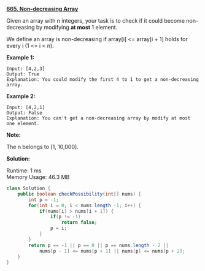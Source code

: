 **[665. Non-decreasing Array](https://leetcode.com/problems/non-decreasing-array/)**

Given an array with n integers, your task is to check if it could become non-decreasing by modifying **at most** 1 element.

We define an array is non-decreasing if array[i] <= array[i + 1] holds for every i (1 <= i < n).

**Example 1:**
```
Input: [4,2,3]
Output: True
Explanation: You could modify the first 4 to 1 to get a non-decreasing array.
```

**Example 2:**
```
Input: [4,2,1]
Output: False
Explanation: You can't get a non-decreasing array by modify at most one element.
```

**Note:**

The n belongs to [1, 10,000].
 
**Solution:**

Runtime: 1 ms<br/>
Memory Usage: 46.3 MB

```java
class Solution {
    public boolean checkPossibility(int[] nums) {
        int p = -1;
        for(int i = 0; i < nums.length -1; i++) {
            if(nums[i] > nums[i + 1]) {
                if(p != -1)
                    return false;
                p = i;
            }
        }
        return p == -1 || p == 0 || p == nums.length - 2 ||
            nums[p - 1] <= nums[p + 1] || nums[p] <= nums[p + 2];
    }
}
```